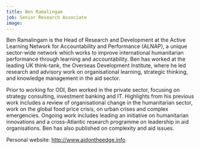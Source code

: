 ```yaml
---
title: Ben Ramalingam
job: Senior Research Associate
image: 
---
```


Ben Ramalingam is the Head of Research and Development at the Active Learning Network for Accountability and Performance (ALNAP), a unique sector-wide network which works to improve international humanitarian performance through learning and accountability. Ben has worked at the leading UK think-tank, the Overseas Development Institute, where he led research and advisory work on organisational learning, strategic thinking, and knowledge management in the aid sector.

Prior to working for ODI, Ben worked in the private sector, focusing on strategy consulting, investment banking and IT. Highlights from his previous work includes a review of organisational change in the humanitarian sector, work on the global food price crisis, on urban crises and complex emergencies. Ongoing work includes leading an initiative on humanitarian innovations and a cross-Atlantic research programme on leadership in aid organisations. Ben has also published on complexity and aid issues.

Personal website: <http://www.aidontheedge.info>